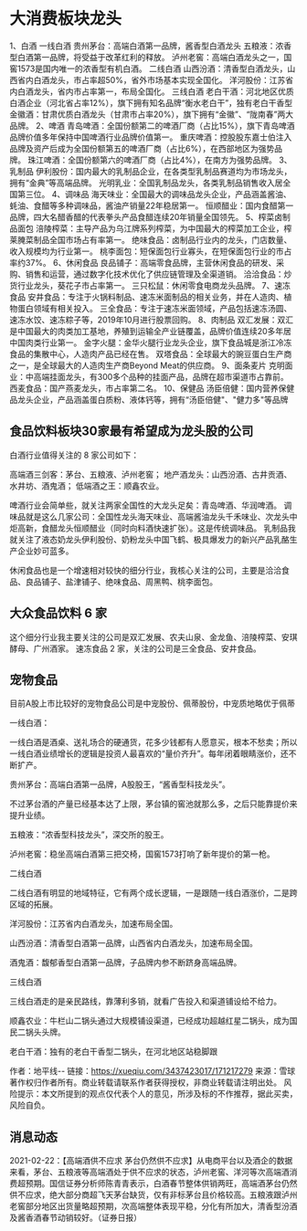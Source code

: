 # 大消费板块龙头

1、白酒
一线白酒
贵州茅台：高端白酒第一品牌，酱香型白酒龙头
五粮液：浓香型白酒第一品牌，将受益于改革红利的释放。
泸州老窖：高端白酒龙头之一，国窖1573是国内唯一的浓香型有机白酒。
二线白酒
山西汾酒：清香型白酒龙头，山西省内白酒龙头，市占率超50%，省外市场基本实现全国化。
洋河股份：江苏省内白酒龙头，省内市占率第一，布局全国化。
三线白酒
老白干酒：河北地区优质白酒企业（河北省占率12%），旗下拥有知名品牌“衡水老白干”，独有老白干香型
金徽酒：甘肃优质白酒龙头（甘肃市占率20%），旗下拥有“金徽”、“陇南春”两大品牌。
2、啤酒
青岛啤酒：全国份额第二的啤酒厂商（占比15%），旗下青岛啤酒品牌价值多年保持中国啤酒行业品牌价值第一。
重庆啤酒：控股股东嘉士伯注入品牌及资产后成为全国份额第五的啤酒厂商（占比6%），在西部地区为强势品牌。
珠江啤酒：全国份额第六的啤酒厂商（占比4%），在南方为强势品牌。
3、乳制品
伊利股份：国内最大的乳制品企业，在各类型乳制品赛道均为市场龙头，拥有“金典”等高端品牌。
光明乳业：全国乳制品龙头，各类乳制品销售收入居全国第三位。
4、调味品
海天味业：全国最大的调味品龙头企业，产品涵盖酱油、蚝油、食醋等多种调味品，酱油产销量22年稳居第一。
恒顺醋业：国内食醋第一品牌，四大名醋香醋的代表拳头产品食醋连续20年销量全国领先。
5、榨菜卤制品面包
涪陵榨菜：主导产品为乌江牌系列榨菜，为中国最大的榨菜加工企业，榨莱腌菜制品全国市场占有率第一。
绝味食品：卤制品行业内的龙头，门店数量、收入规模均为行业第一。
桃李面包：短保面包行业寡头，在短保面包行业的市占率约37%。
6、休闲食品
良品铺子：高端零食品牌，主营休闲食品的研发、采购、销售和运营，通过数字化技术优化了供应链管理及全渠道销。
洽洽食品：炒货行业龙头，葵花子市占率第一。
三只松鼠：休闲零食电商龙头品牌。
7、速冻食品
安井食品：专注于火锅料制品、速冻米面制品的相关业务，并在人造肉、植物蛋白领域有相关投入。
三全食品：专注于速冻米面领域，产品包括速冻汤圆、速冻水饺、速冻粽子等，2019年10月进行股票回购。
8、肉制品
双汇发展：双汇是中国最大的肉类加工基地，养殖到运输全产业链覆盖，品牌价值连续20多年居中国肉类行业第一。
金字火腿：金华火腿行业龙头企业，旗下食品城是浙江冷冻食品的集散中心，人造肉产品已经在售。
双塔食品：全球最大的豌豆蛋白生产商之一，是全球最大的人造肉生产商Beyond Meat的供应商。
9、面条麦片
克明面业：中高端挂面龙头，有300多个品种的挂面产品，品牌在超市渠道市占靠前。
西麦食品：国产燕麦龙头，市占率第二名。
10、保健品
汤臣倍健：国内营养保健品龙头企业，产品涵盖蛋白质粉、液体钙等，拥有“汤臣倍健"、"健力多"等品牌

## 食品饮料板块30家最有希望成为龙头股的公司

白酒行业值得关注的 8 家公司如下：

高端酒三剑客：茅台、五粮液、泸州老窖；
地产酒龙头：山西汾酒、古井贡酒、水井坊、酒鬼酒；
低端酒之王：顺鑫农业。

啤酒行业会简单些，就关注两家全国性的大龙头足矣：青岛啤酒、华润啤酒。
调味品就是这么几家公司：全国性龙头海天味业、高端酱油龙头千禾味业、次龙头中炬高新，食醋龙头恒顺醋业（同时向料酒快速扩张）。这是传统调味品。
乳制品我就关注了液态奶龙头伊利股份、奶粉龙头中国飞鹤、极具爆发力的新兴产品乳酪生产企业妙可蓝多。

休闲食品也是一个增速相对较快的细分行业，我核心关注的公司，主要是洽洽食品、良品铺子、盐津铺子、绝味食品、周黑鸭、桃李面包。

## 大众食品饮料 6 家

这个细分行业我主要关注的公司是双汇发展、农夫山泉、金龙鱼、涪陵榨菜、安琪酵母、广州酒家。
速冻食品 2 家，关注的公司是三全食品、安井食品。

## 宠物食品

目前A股上市比较好的宠物食品公司是中宠股份、佩蒂股份，中宠质地略优于佩蒂


一线白酒：

一线白酒是酒桌、送礼场合的硬通货，花多少钱都有人愿意买，根本不愁卖；所以一线白酒业绩增长的逻辑是投资人最喜欢的“量价齐升”。每年闭着眼睛涨价，还不断扩产。

贵州茅台：高端白酒第一品牌，A股股王，“酱香型科技龙头”。

不过茅台酒的产量已经基本达了上限，茅台镇的窖池就那么多，之后只能靠提价来提升业绩。

五粮液：“浓香型科技龙头”，深交所的股王。

泸州老窖：稳坐高端白酒第三把交椅，国窖1573打响了新年提价的第一枪。

二线白酒

二线白酒有明显的地域特征，它有两个成长逻辑，一是跟随一线白酒涨价，二是跨区域的拓展。

洋河股份：江苏省内白酒龙头，加速布局全国。

山西汾酒：清香型白酒第一品牌，山西省内白酒龙头，加速布局全国。

酒鬼酒：馥郁香型白酒第一品牌，子品牌内参不断跻身高端品牌。

三线白酒

三线白酒走的是亲民路线，靠薄利多销，就看广告投入和渠道铺设给不给力。

顺鑫农业：牛栏山二锅头通过大规模铺设渠道，已经成功超越红星二锅头，成为国民二锅头头牌。

老白干酒：独有的老白干香型二锅头，在河北地区站稳脚跟

作者：地平线--
链接：https://xueqiu.com/3437423017/171217279
来源：雪球
著作权归作者所有。商业转载请联系作者获得授权，非商业转载请注明出处。
风险提示：本文所提到的观点仅代表个人的意见，所涉及标的不作推荐，据此买卖，风险自负。

## 消息动态

2021-02-22：【高端酒供不应求 茅台仍然供不应求】从电商平台以及酒企的数据来看，茅台、五粮液等高端酒处于供不应求的状态，泸州老窖、洋河等次高端酒消费超预期。国信证券分析师陈青青表示，白酒春节整体供销两旺，高端酒茅台仍然供不应求，绝大部分商超飞天茅台缺货，仅有非标茅台且价格较高。五粮液跟泸州老窖部分地区出货量略超预期，次高端整体表现平稳，分化有所加大，清香型汾酒及酱香酒春节动销较好。（证券日报）